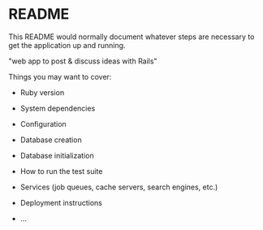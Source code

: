 # README

This README would normally document whatever steps are necessary to get the
application up and running.

"web app to post & discuss ideas with Rails"

Things you may want to cover:

* Ruby version

* System dependencies

* Configuration

* Database creation

* Database initialization

* How to run the test suite

* Services (job queues, cache servers, search engines, etc.)

* Deployment instructions

* ...
